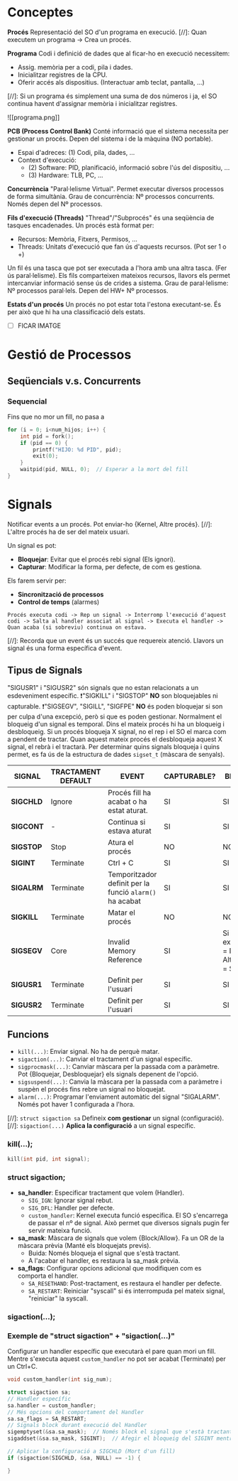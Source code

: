# Conceptes
**Procés**
Representació del SO d'un programa en execució.
[//]: Quan executem un programa -> Crea un procés.

**Programa**
Codi i definició de dades que al ficar-ho en execució necessitem:
- Assig. memòria per a codi, pila i dades.
- Inicialitzar registres de la CPU.
- Oferir accés als dispositius. (Interactuar amb teclat, pantalla, ...)

[//]: Si un programa és simplement una suma de dos números i ja, el SO continua havent d'assignar memòria i inicialitzar registres. 

![[programa.png]]

**PCB (Process Control Bank)**
Conté informació que el sistema necessita per gestionar un procés.
Depen del sistema i de la màquina (NO portable).
- Espai d'adreces: (1) Codi, pila, dades, ...
- Context d'execució:
	- (2) Software: PID, planificació, informació sobre l'ús del dispositiu, ...
	- (3) Hardware: TLB, PC, ...

**Concurrència**
"Paral·lelisme Virtual". Permet executar diversos processos de forma simultània.
Grau de concurrència: Nº processos concurrents. Només depen del Nº processos.

**Fils d'execució (Threads)**
"Thread"/"Subprocés" és una seqüència de tasques encadenades.
Un procés està format per:
- Recursos: Memòria, Fitxers, Permisos, ...
- Threads: Unitats d'execució que fan ús d'aquests recursos. (Pot ser 1 o +)

Un fil és una tasca que pot ser executada a l'hora amb una altra tasca. (Fer ús paral·lelisme).
Els fils comparteixen mateixos recursos, llavors els permet intercanviar informació sense ús de crides a sistema.
Grau de paral·lelisme: Nº processos paral·lels. Depen del HW+ Nº processos.

**Estats d'un procés**
Un procés no pot estar tota l'estona executant-se.
És per això que hi ha una classificació dels estats.
- [ ] FICAR IMATGE

# Gestió de Processos

## Seqüencials v.s. Concurrents
### Sequencial
Fins que no mor un fill, no pasa a  
```C
for (i = 0; i<num_hijos; i++) {
	int pid = fork();
	if (pid == 0) {
		printf("HIJO: %d PID", pid);
		exit(0);
	}
	waitpid(pid, NULL, 0);  // Esperar a la mort del fill
}
```

# Signals
Notificar events a un procés. Pot enviar-ho {Kernel, Altre procés}. 
[//]: L'altre procés ha de ser del mateix usuari.

Un signal es pot:
- **Bloquejar**: Evitar que el procés rebi signal (Els ignori).
- **Capturar**: Modificar la forma, per defecte, de com es gestiona.

Els farem servir per:
- **Sincronització de processos**
- **Control de temps** (alarmes)

```
Procés executa codi -> Rep un signal -> Interromp l'execució d'aquest codi -> Salta al handler associat al signal -> Executa el handler -> Quan acaba (si sobreviu) continua on estava. 
```

[//]: Recorda que un event és un succés que requereix atenció. Llavors un signal és una forma específica d'event.

## Tipus de Signals
"SIGUSR1" i "SIGUSR2" són signals que no estan relacionats a un esdeveniment específic.
❗"SIGKILL" i "SIGSTOP" **NO** son bloquejables ni capturable. 
❗"SIGSEGV", "SIGILL", "SIGFPE" **NO** és poden bloquejar si son per culpa d'una excepció, però si que es poden gestionar.
Normalment el bloqueig d'un signal es temporal. Dins el mateix procés hi ha un bloqueig i desbloqueig.
Si un procés bloqueja X signal, no el rep i el SO el marca com a pendent de tractar. Quan aquest mateix procés el desbloqueja aquest X signal, el rebrà i el tractarà.
Per determinar quins signals bloqueja i quins permet, es fa ús de la estructura de dades `sigset_t` (màscara de senyals).

| SIGNAL      | TRACTAMENT DEFAULT | EVENT                                                   | CAPTURABLE? | BLOCK?                                   |
| ----------- | ------------------ | ------------------------------------------------------- | ----------- | ---------------------------------------- |
| **SIGCHLD** | Ignore             | Procés fill ha acabat o ha estat aturat.                | SI          | SI                                       |
| **SIGCONT** | -                  | Continua si estava aturat                               | SI          | SI                                       |
| **SIGSTOP** | Stop               | Atura el procés                                         | NO          | NO                                       |
| **SIGINT**  | Terminate          | Ctrl + C                                                | SI          | SI                                       |
| **SIGALRM** | Terminate          | Temporitzador definit per la funció `alarm()` ha acabat | SI          | SI                                       |
| **SIGKILL** | Terminate          | Matar el procés                                         | NO          | NO                                       |
| **SIGSEGV** | Core               | Invalid Memory Reference                                | SI          | Si és per excepció = NO. Altrament = SI. |
| **SIGUSR1** | Terminate          | Definit per l'usuari                                    | SI          | SI                                       |
| **SIGUSR2** | Terminate          | Definit per l'usuari                                    | SI          | SI                                       |

## Funcions
- `kill(...)`: Enviar signal. No ha de perquè matar.
- `sigaction(...)`: Canviar el tractament d'un signal específic.
- `sigprocmask(...)`: Canviar màscara per la passada com a paràmetre. Pot {Bloquejar, Desbloquejar} els signals depenent de l'opció.
- `sigsuspend(...)`: Canvia la màscara per la passada com a paràmetre i suspèn el procés fins rebre un signal no bloquejat.
- `alarm(...)`: Programar l'enviament automàtic del signal "SIGALARM". Només pot haver 1 configurada a l'hora.

[//]: `struct sigaction sa` Defineix **com gestionar** un signal (configuració). 
[//]: `sigaction(...)` **Aplica la configuració** a un signal específic.

### kill(...);
```C
kill(int pid, int signal);
```

### struct sigaction;
- **sa_handler**: Especificar tractament que volem (Handler).
	- `SIG_IGN`: Ignorar signal rebut.
	- `SIG_DFL`: Handler per defecte.
	- `custom_handler`: Kernel executa funció específica. El SO s'encarrega de passar el nº de signal. Això permet que diversos signals pugin fer servir mateixa funció.
- **sa_mask**: Màscara de signals que volem {Block/Allow}. Fa un OR de la màscara prèvia (Manté els bloquejats previs).
	- Buida: Només bloqueja el signal que s'està tractant.
	- A l'acabar el handler, es restaura la sa_mask prèvia.
- **sa_flags**: Configurar opcions adicional que modifiquen com es comporta el handler.
	- `SA_RESETHAND`: Post-tractament, es restaura el handler per defecte.
	- `SA_RESTART`: Reiniciar "syscall" si és interrompuda pel mateix signal, "reiniciar" la syscall. 

### sigaction(...);


### Exemple de "struct sigaction" + "sigaction(...)"
Configurar un handler específic que executarà el pare quan mori un fill. Mentre s'executa aquest ``custom_handler`` no pot ser acabat (Terminate) per un Ctrl+C.
```C
void custom_handler(int sig_num);

struct sigaction sa;
// Handler específic
sa.handler = custom_handler;
// Més opcions del comportament del Handler
sa.sa_flags = SA_RESTART;
// Signals block durant execució del Handler
sigemptyset(&sa.sa_mask);  // Només block el signal que s'està tractant
sigaddset(&sa.sa_mask, SIGINT);  // Afegir el bloqueig del SIGINT mentre custom_handler

// Aplicar la configuració a SIGCHLD (Mort d'un fill)
if (sigaction(SIGCHLD, &sa, NULL) == -1) {

}


```